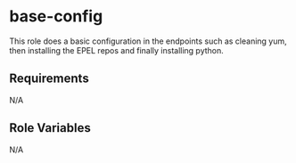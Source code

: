 base-config
===========

This role does a basic configuration in the endpoints such as cleaning yum, then installing the EPEL repos and finally installing python.

Requirements
------------

N/A

Role Variables
--------------

N/A

